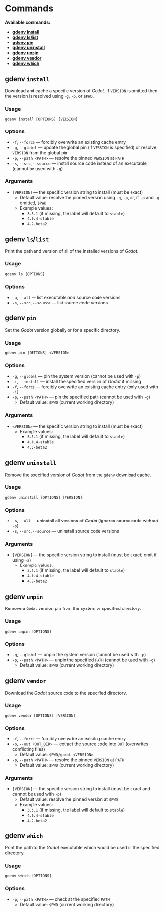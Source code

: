 # Commands

**Available commands:**

- **[gdenv install](#gdenv-install)**
- **[gdenv ls/list](#gdenv-lslist)**
- **[gdenv pin](#gdenv-pin)**
- **[gdenv uninstall](#gdenv-uninstall)**
- **[gdenv unpin](#gdenv-unpin)**
- **[gdenv vendor](#gdenv-vendor)**
- **[gdenv which](#gdenv-which)**

## **gdenv `install`**

Download and cache a specific version of _Godot_. If `VERSION` is omitted then the version is resolved using `-g`, `-p`, or `$PWD`.

### Usage

`gdenv install [OPTIONS] [VERSION]`

### Options

- `-f`, `--force` — forcibly overwrite an existing cache entry
- `-g`, `--global` — update the global pin (if `VERSION` is specified) or resolve `VERSION` from the global pin
- `-p`, `--path <PATH>` — resolve the pinned `VERSION` at `PATH`
- `-s`, `--src`, `--source` — install source code instead of an executable (cannot be used with `-g`)

### Arguments

- `[VERSION]` — the specific version string to install (must be exact)
  - Default value: resolve the pinned version using `-g`, `-p`, or, if `-p` and `-g` omitted, `$PWD`
  - Example values:
    - `3.5.1` (if missing, the label will default to `stable`)
    - `4.0.4-stable`
    - `4.2-beta2`

## **gdenv `ls`/`list`**

Print the path and version of all of the installed versions of _Godot_.

### Usage

`gdenv ls [OPTIONS]`

### Options

- `-a`, `--all` — list executable _and_ source code versions
- `-s`, `--src`, `--source` — list source code versions

## **gdenv `pin`**

Set the _Godot_ version globally or for a specific directory.

### Usage

`gdenv pin [OPTIONS] <VERSION>`

### Options

- `-g`, `--global` — pin the system version (cannot be used with `-p`)
- `-i`, `--install` — install the specified version of _Godot_ if missing
- `-f`, `--force` — forcibly overwrite an existing cache entry (only used with `-i`)
- `-p`, `--path <PATH>` — pin the specified path (cannot be used with `-g`)
  - Default value: `$PWD` (current working directory)

### Arguments

- `<VERSION>` — the specific version string to install (must be exact)
  - Example values:
    - `3.5.1` (if missing, the label will default to `stable`)
    - `4.0.4-stable`
    - `4.2-beta2`

## **gdenv `uninstall`**

Remove the specified version of _Godot_ from the `gdenv` download cache.

### Usage

`gdenv uninstall [OPTIONS] [VERSION]`

### Options

- `-a`, `--all` — uninstall all versions of _Godot_ (ignores source code without `-s`)
- `-s`, `--src`, `--source` — uninstall source code versions

### Arguments

- `[VERSION]` — the specific version string to install (must be exact; omit if using `-a`)
  - Example values:
    - `3.5.1` (if missing, the label will default to `stable`)
    - `4.0.4-stable`
    - `4.2-beta2`

## **gdenv `unpin`**

Remove a `Godot` version pin from the system or specified directory.

### Usage

`gdenv unpin [OPTIONS]`

### Options

- `-g`, `--global` — unpin the system version (cannot be used with `-p`)
- `-p`, `--path <PATH>` — unpin the specified `PATH` (cannot be used with `-g`)
  - Default value: `$PWD` (current working directory)

## **gdenv `vendor`**

Download the _Godot_ source code to the specified directory.

### Usage

`gdenv vendor [OPTIONS] [VERSION]`

### Options

- `-f`, `--force` — forcibly overwrite an existing cache entry
- `-o`, `--out <OUT_DIR>` — extract the source code into `OUT` (overwrites conflicting files)
  - Default value: `$PWD/godot-<VERSION>`
- `-p`, `--path <PATH>` — resolve the pinned `VERSION` at `PATH`
  - Default value: `$PWD` (current working directory)

### Arguments

- `[VERSION]` — the specific version string to install (must be exact and cannot be used with `-p`)
  - Default value: resolve the pinned version at `$PWD`
  - Example values:
    - `3.5.1` (if missing, the label will default to `stable`)
    - `4.0.4-stable`
    - `4.2-beta2`

## **gdenv `which`**

Print the path to the _Godot_ executable which would be used in the specified directory.

### Usage

`gdenv which [OPTIONS]`

### Options

- `-p`, `--path <PATH>` — check at the specified `PATH`
  - Default value: `$PWD` (current working directory)
